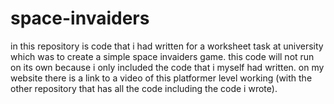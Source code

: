 # space-invaiders
in this repository is code that i had written for a worksheet task at university which was to create
a simple space invaiders game. this code will not run on its own because i only included the code that
i myself had written. on my website there is a link to a video of this platformer level working (with
the other repository that has all the code including the code i wrote).
